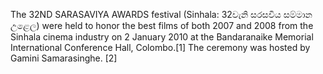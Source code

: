 The 32ND SARASAVIYA AWARDS festival (Sinhala: 32වැනි සරසවිය සම්මාන උළෙල) were held to honor the best films of both 2007 and 2008 from the Sinhala cinema industry on 2 January 2010 at the Bandaranaike Memorial International Conference Hall, Colombo.[1] The ceremony was hosted by Gamini Samarasinghe. [2]
